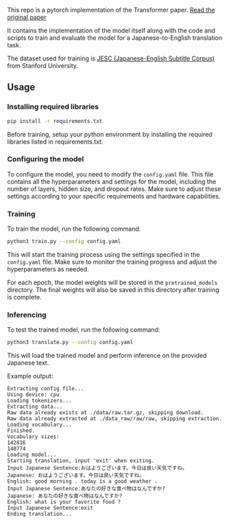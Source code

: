 This repo is a pytorch implementation of the Transformer paper. [Read the original paper](https://arxiv.org/abs/1706.03762)

It contains the implementation of the model itself along with the code and scripts to train and evaluate the model for a Japanese-to-English translation task.

The dataset used for training is [JESC (Japanese-English Subtitle Corpus)](https://nlp.stanford.edu/projects/jesc/) from Stanford University.

## Usage

### Installing required libraries

```bash
pip install -r requirements.txt
```

Before training, setup your python environment by installing the required libraries listed in requirements.txt.

### Configuring the model

To configure the model, you need to modify the `config.yaml` file. This file contains all the hyperparameters and settings for the model, including the number of layers, hidden size, and dropout rates. Make sure to adjust these settings according to your specific requirements and hardware capabilities.

### Training

To train the model, run the following command:

```bash
python3 train.py --config config.yaml
```

This will start the training process using the settings specified in the `config.yaml` file. Make sure to monitor the training progress and adjust the hyperparameters as needed.

For each epoch, the model weights will be stored in the `pretrained_models` directory. The final weights will also be saved in this directory after training is complete.

### Inferencing

To test the trained model, run the following command:

```bash
python3 translate.py --config config.yaml
```

This will load the trained model and perform inference on the provided Japanese text.

Example output:

```
Extracting config file...
Using device: cpu
Loading tokenizers...
Extracting data...
Raw data already exists at ./data/raw.tar.gz, skipping download.
Raw data already extracted at ./data_raw/raw/raw, skipping extraction.
Loading vocabulary...
Finished.
Vocabulary sizes:
142816
140774
Loading model...
Starting translation, input 'exit' when exiting.
Input Japanese Sentence:おはようございます。今日は良い天気ですね。
Japanese: おはようございます。今日は良い天気ですね。
English: good morning . today is a good weather .
Input Japanese Sentence:あなたの好きな食べ物はなんですか?
Japanese: あなたの好きな食べ物はなんですか?
English: what is your favorite food ?
Input Japanese Sentence:exit
Ending translation...
```
